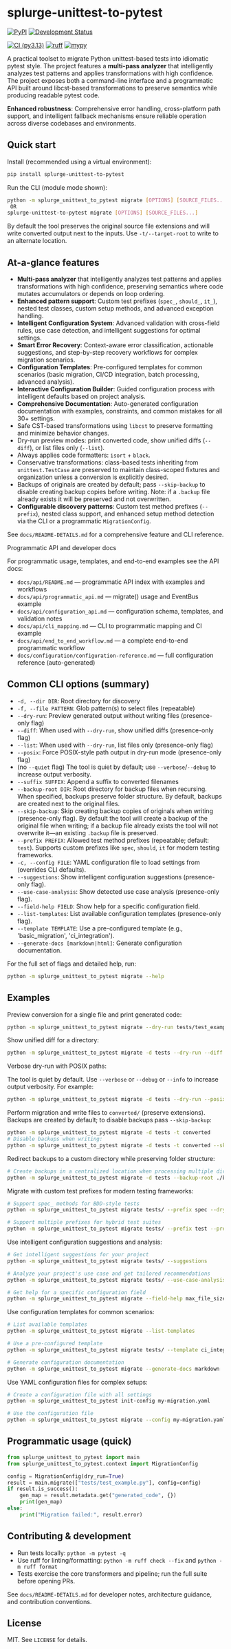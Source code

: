 
# splurge-unittest-to-pytest


[![PyPI](https://img.shields.io/pypi/v/splurge-unittest-to-pytest.svg)](https://pypi.org/project/splurge-unittest-to-pytest)
[![Development Status](https://img.shields.io/badge/Development%20Status-Alpha-lightgrey.svg)](#)

[![CI (py3.13)](https://github.com/jim-schilling/splurge-unittest-to-pytest/actions/workflows/ci-quick-test.yml/badge.svg)](https://github.com/jim-schilling/splurge-unittest-to-pytest/actions)
[![ruff](https://img.shields.io/badge/ruff-passing-brightgreen.svg)](https://github.com/charliermarsh/ruff)
[![mypy](https://img.shields.io/badge/mypy-passing-brightgreen.svg)](https://github.com/python/mypy)

A practical toolset to migrate Python unittest-based tests into idiomatic
pytest style. The project features a **multi-pass analyzer** that intelligently
analyzes test patterns and applies transformations with high confidence.
The project exposes both a command-line interface and a programmatic API
built around libcst-based transformations to preserve semantics while
producing readable pytest code.

**Enhanced robustness**: Comprehensive error handling, cross-platform path support,
and intelligent fallback mechanisms ensure reliable operation across diverse
codebases and environments.

## Quick start

Install (recommended using a virtual environment):

```bash
pip install splurge-unittest-to-pytest
```

Run the CLI (module mode shown):

```bash
python -m splurge_unittest_to_pytest migrate [OPTIONS] [SOURCE_FILES...]
 OR
splurge-unittest-to-pytest migrate [OPTIONS] [SOURCE_FILES...]
```

By default the tool preserves the original source file extensions and will
write converted output next to the inputs. Use ``-t/--target-root`` to write to
an alternate location.

## At-a-glance features

- **Multi-pass analyzer** that intelligently analyzes test patterns and applies
  transformations with high confidence, preserving semantics where code mutates
  accumulators or depends on loop ordering.
- **Enhanced pattern support**: Custom test prefixes (``spec_``, ``should_``, ``it_``),
  nested test classes, custom setup methods, and advanced exception handling.
- **Intelligent Configuration System**: Advanced validation with cross-field rules,
  use case detection, and intelligent suggestions for optimal settings.
- **Smart Error Recovery**: Context-aware error classification, actionable suggestions,
  and step-by-step recovery workflows for complex migration scenarios.
- **Configuration Templates**: Pre-configured templates for common scenarios
  (basic migration, CI/CD integration, batch processing, advanced analysis).
- **Interactive Configuration Builder**: Guided configuration process with
  intelligent defaults based on project analysis.
- **Comprehensive Documentation**: Auto-generated configuration documentation
  with examples, constraints, and common mistakes for all 30+ settings.
- Safe CST-based transformations using `libcst` to preserve formatting and
  minimize behavior changes.
- Dry-run preview modes: print converted code, show unified diffs
  (``--diff``), or list files only (``--list``).
- Always applies code formatters: ``isort`` + ``black``.
- Conservative transformations: class-based tests inheriting from
  ``unittest.TestCase`` are preserved to maintain class-scoped fixtures and
  organization unless a conversion is explicitly desired.
- Backups of originals are created by default; pass ``--skip-backup`` to disable creating backup copies before writing. Note: if a ``.backup`` file already exists it will be preserved and not overwritten.
- **Configurable discovery patterns**: Custom test method prefixes (``--prefix``),
  nested class support, and enhanced setup method detection via the CLI or
  a programmatic ``MigrationConfig``.

See `docs/README-DETAILS.md` for a comprehensive feature and CLI reference.

Programmatic API and developer docs

For programmatic usage, templates, and end-to-end examples see the API docs:

- `docs/api/README.md` — programmatic API index with examples and workflows
- `docs/api/programmatic_api.md` — migrate() usage and EventBus example
- `docs/api/configuration_api.md` — configuration schema, templates, and validation notes
- `docs/api/cli_mapping.md` — CLI to programmatic mapping and CI example
- `docs/api/end_to_end_workflow.md` — a complete end-to-end programmatic workflow
- `docs/configuration/configuration-reference.md` — full configuration reference (auto-generated)

## Common CLI options (summary)

- ``-d, --dir DIR``: Root directory for discovery
- ``-f, --file PATTERN``: Glob pattern(s) to select files (repeatable)
 - ``--dry-run``: Preview generated output without writing files (presence-only flag)
 - ``--diff``: When used with ``--dry-run``, show unified diffs (presence-only flag)
 - ``--list``: When used with ``--dry-run``, list files only (presence-only flag)
 - ``--posix``: Force POSIX-style path output in dry-run mode (presence-only flag)
 - (no ``--quiet`` flag) The tool is quiet by default; use ``--verbose``/``--debug`` to increase output verbosity.
 - ``--suffix SUFFIX``: Append a suffix to converted filenames
- ``--backup-root DIR``: Root directory for backup files when recursing. When specified, backups preserve folder structure. By default, backups are created next to the original files.
- ``--skip-backup``: Skip creating backup copies of originals when writing (presence-only flag). By default the tool will create a backup of the original file when writing; if a backup file already exists the tool will not overwrite it—an existing ``.backup`` file is preserved.
- ``--prefix PREFIX``: Allowed test method prefixes (repeatable; default: ``test``).
  Supports custom prefixes like ``spec``, ``should``, ``it`` for modern testing frameworks.
- ``-c, --config FILE``: YAML configuration file to load settings from (overrides CLI defaults).
- ``--suggestions``: Show intelligent configuration suggestions (presence-only flag).
- ``--use-case-analysis``: Show detected use case analysis (presence-only flag).
- ``--field-help FIELD``: Show help for a specific configuration field.
- ``--list-templates``: List available configuration templates (presence-only flag).
- ``--template TEMPLATE``: Use a pre-configured template (e.g., 'basic_migration', 'ci_integration').
- ``--generate-docs [markdown|html]``: Generate configuration documentation.

For the full set of flags and detailed help, run:

```bash
python -m splurge_unittest_to_pytest migrate --help
```

## Examples

Preview conversion for a single file and print generated code:

```bash
python -m splurge_unittest_to_pytest migrate --dry-run tests/test_example.py
```

Show unified diff for a directory:

```bash
python -m splurge_unittest_to_pytest migrate -d tests --dry-run --diff
```

Verbose dry-run with POSIX paths:

The tool is quiet by default. Use ``--verbose`` or ``--debug`` or ``--info`` to increase output verbosity. For example:

```bash
python -m splurge_unittest_to_pytest migrate -d tests --dry-run --posix --verbose
```

Perform migration and write files to `converted/` (preserve extensions). Backups are created by default; to disable backups pass ``--skip-backup``:

```bash
python -m splurge_unittest_to_pytest migrate -d tests -t converted
# Disable backups when writing:
python -m splurge_unittest_to_pytest migrate -d tests -t converted --skip-backup
```

Redirect backups to a custom directory while preserving folder structure:

```bash
# Create backups in a centralized location when processing multiple directories:
python -m splurge_unittest_to_pytest migrate -d tests --backup-root ./backups
```

Migrate with custom test prefixes for modern testing frameworks:

```bash
# Support spec_ methods for BDD-style tests
python -m splurge_unittest_to_pytest migrate tests/ --prefix spec --dry-run

# Support multiple prefixes for hybrid test suites
python -m splurge_unittest_to_pytest migrate tests/ --prefix test --prefix spec --prefix should
```

Use intelligent configuration suggestions and analysis:

```bash
# Get intelligent suggestions for your project
python -m splurge_unittest_to_pytest migrate tests/ --suggestions

# Analyze your project's use case and get tailored recommendations
python -m splurge_unittest_to_pytest migrate tests/ --use-case-analysis

# Get help for a specific configuration field
python -m splurge_unittest_to_pytest migrate --field-help max_file_size_mb
```

Use configuration templates for common scenarios:

```bash
# List available templates
python -m splurge_unittest_to_pytest migrate --list-templates

# Use a pre-configured template
python -m splurge_unittest_to_pytest migrate tests/ --template ci_integration

# Generate configuration documentation
python -m splurge_unittest_to_pytest migrate --generate-docs markdown
```

Use YAML configuration files for complex setups:

```bash
# Create a configuration file with all settings
python -m splurge_unittest_to_pytest init-config my-migration.yaml

# Use the configuration file
python -m splurge_unittest_to_pytest migrate --config my-migration.yaml tests/
```

## Programmatic usage (quick)

```python
from splurge_unittest_to_pytest import main
from splurge_unittest_to_pytest.context import MigrationConfig

config = MigrationConfig(dry_run=True)
result = main.migrate(["tests/test_example.py"], config=config)
if result.is_success():
    gen_map = result.metadata.get("generated_code", {})
    print(gen_map)
else:
    print("Migration failed:", result.error)
```

## Contributing & development

- Run tests locally: ``python -m pytest -q``
- Use ruff for linting/formatting: ``python -m ruff check --fix`` and
  ``python -m ruff format``
- Tests exercise the core transformers and pipeline; run the full suite
  before opening PRs.

See `docs/README-DETAILS.md` for developer notes, architecture guidance, and
contribution conventions.

## License

MIT. See `LICENSE` for details.
